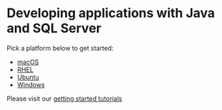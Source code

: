 # Developing applications with Java and SQL Server 

Pick a platform below to get started:
* [macOS](https://github.com/Microsoft/sql-server-samples/tree/master/samples/tutorials/java/macOS)
* [RHEL](https://github.com/Microsoft/sql-server-samples/tree/master/samples/tutorials/java/RHEL)
* [Ubuntu](https://github.com/Microsoft/sql-server-samples/tree/master/samples/tutorials/java/Ubuntu)
* [Windows](https://github.com/Microsoft/sql-server-samples/tree/master/samples/tutorials/java/Windows)

Please visit our [getting started tutorials](https://www.microsoft.com/en-us/sql-server/developer-get-started/)
